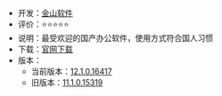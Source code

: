 - 开发：[金山软件](https://www.kingsoft.com/)
- 评价：⭐⭐⭐⭐⭐
- 说明：最受欢迎的国产办公软件，使用方式符合国人习惯
- 下载：[官网下载](https://platform.wps.cn/)
- 版本：
  - 当前版本：[12.1.0.16417](https://official-package.wpscdn.cn/wps/download/WPS_Setup_16417.exe)
  - 旧版本：[11.1.0.15319](https://official-package.wpscdn.cn/wps/download/WPS_Setup_15319.exe)

